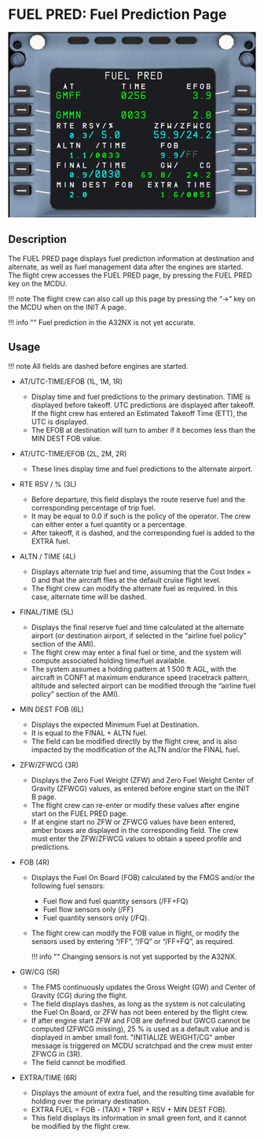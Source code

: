 # FUEL PRED: Fuel Prediction Page

![FUEL PRED](../../assets/a32nx-briefing/mcdu/mcdu-fuel-pred.png)

## Description

The FUEL PRED page displays fuel prediction information at destination and alternate, as well as fuel management data after the engines are started. The flight crew accesses the FUEL PRED page, by pressing the FUEL PRED key on the MCDU.

!!! note
    The flight crew can also call up this page by pressing the “→” key on the MCDU when on the INIT A page.

!!! info ""
    Fuel prediction in the A32NX is not yet accurate.

## Usage

!!! note
    All fields are dashed before engines are started.

- AT/UTC-TIME/EFOB (1L, 1M, 1R)
    - Display time and fuel predictions to the primary destination. TIME is displayed before takeoff. UTC predictions are displayed after takeoff. If the flight crew has entered an Estimated Takeoff Time (ETT), the UTC is displayed.
    - The EFOB at destination will turn to amber if it becomes less than the MIN DEST FOB value.

- AT/UTC-TIME/EFOB (2L, 2M, 2R)
    - These lines display time and fuel predictions to the alternate airport.

- RTE RSV / % (3L)
    - Before departure, this field displays the route reserve fuel and the corresponding percentage of trip fuel. 
    - It may be equal to 0.0 if such is the policy of the operator. The crew can either enter a fuel quantity or a percentage. 
    - After takeoff, it is dashed, and the corresponding fuel is added to the EXTRA fuel.

- ALTN / TIME (4L)
    - Displays alternate trip fuel and time, assuming that the Cost Index = 0 and that the aircraft flies at the default cruise flight level.  
    - The flight crew can modify the alternate fuel as required. In this case, alternate time will be dashed.

- FINAL/TIME (5L)
    - Displays the final reserve fuel and time calculated at the alternate airport (or destination airport, if selected in the “airline fuel policy” section of the AMI). 
    - The flight crew may enter a final fuel or time, and the system will compute associated holding time/fuel available.
    - The system assumes a holding pattern at 1 500 ft AGL, with the aircraft in CONF1 at maximum endurance speed (racetrack pattern, altitude and selected airport can be modified through the “airline fuel policy” section of the AMI).

- MIN DEST FOB (6L) 
    - Displays the expected Minimum Fuel at Destination. 
    - It is equal to the FINAL + ALTN fuel. 
    - The field can be modified directly by the flight crew, and is also impacted by the modification of the ALTN and/or the FINAL fuel.

- ZFW/ZFWCG (3R)
    - Displays the Zero Fuel Weight (ZFW) and Zero Fuel Weight Center of Gravity (ZFWCG) values, as entered before engine start on the INIT B page. 
    - The flight crew can re-enter or modify these values after engine start on the FUEL PRED page. 
    - If at engine start no ZFW or ZFWCG values have been entered, amber boxes are displayed in the corresponding field. The crew must enter the ZFW/ZFWCG values to obtain a speed profile and predictions.

- FOB (4R)
    - Displays the Fuel On Board (FOB) calculated by the FMGS and/or the following fuel sensors:
        - Fuel flow and fuel quantity sensors (/FF+FQ)
        - Fuel flow sensors only (/FF)
        - Fuel quantity sensors only (/FQ).
    - The flight crew can modify the FOB value in flight, or modify the
      sensors used by entering “/FF”, “/FQ” or “/FF+FQ”, as required.

        !!! info ""
            Changing sensors is not yet supported by the A32NX. 

- GW/CG (5R)
    - The FMS continuously updates the Gross Weight (GW) and Center of Gravity (CG) during the flight. 
    - The field displays dashes, as long as the system is not calculating the Fuel On Board, or ZFW has not been entered by the flight crew. 
    - If after engine start ZFW and FOB are defined but GWCG cannot be computed (ZFWCG missing), 25 % is used as a default value and is displayed in amber small font. "INITIALIZE WEIGHT/CG" amber message is triggered on MCDU scratchpad and the crew must enter ZFWCG in (3R). 
    - The field cannot be modified.

- EXTRA/TIME (6R)
    - Displays the amount of extra fuel, and the resulting time available for holding over the primary destination.
    - EXTRA FUEL = FOB - (TAXI + TRIP + RSV + MIN DEST FOB). 
    - This field displays its information in small green font, and it cannot be modified by the flight crew.
